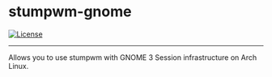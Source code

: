 # stumpwm-gnome

[![License](http://img.shields.io/badge/license-MIT-blue.svg?style=flat)](http://choosealicense.com/licenses/mit/)

--------------------------------------------------------------------------------

Allows you to use stumpwm with GNOME 3 Session infrastructure on Arch Linux.

